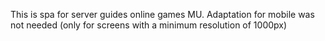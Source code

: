 This is spa for server guides
online games MU. Adaptation for mobile was not needed 
(only for screens with a minimum resolution of 1000px)